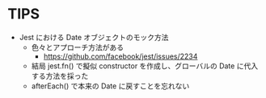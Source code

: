 # TIPS

- Jest における Date オブジェクトのモック方法
  * 色々とアプローチ方法がある
    + https://github.com/facebook/jest/issues/2234
  * 結局 jest.fn() で擬似 constructor を作成し、グローバルの Date に代入する方法を採った
  * afterEach() で本来の Date に戻すことを忘れない
